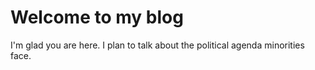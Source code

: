 # Welcome to my blog

I'm glad you are here. I plan to talk about the political agenda minorities face.
